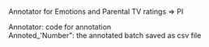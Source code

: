 Annotator for Emotions and Parental TV ratings => PI  

Annotator: code for annotation  
Annoted_'Number": the annotated batch saved as csv file

